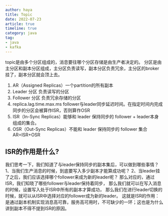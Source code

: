 ```yaml
---
author: haya
title: Topic
date: 2022-07-23
article: true
timeline: true
category: java
tag:
- java
- kafka
---
```


topic是由多个分区组成的，消息要往哪个分区存储是由生产者决定的。
分区是由主分区和副本分区组成，主分区负责读写，副本分区负责冗余，主分区的broker挂了，副本分区就会顶上去。
1. AR（Assigned Replicas）一个partition的所有副本
2. Leader 分区 负责读写的分区
3. Follower 分区 负责冗余存储的分区
4. replica.lag.time.max.ms  follower与leader同步延迟时间。在指定时间内完成同步的分区会被算作ISR，否则算作OSR
5. ISR（In-Sync Replicas）能够和 leader 保持同步的 follower + leader本身 组成的集合。
6. OSR（Out-Sync Replicas）不能和 leader 保持同步的 follower 集合
   AR=ISR+OSR

##  ISR的作用是什么?
我们思考一下，我们知道了与leader保持同步的副本集后，可以做到哪些事情？
1、当我们生产消息的时候，到底要写入多少副本才能算成功呢？
2、当leader挂了之后，我们应该选择哪个follower来成为新的leader呢？
那么对应的，通过ISR，我们知晓了哪些follower与leader保持着同步，
那么我们就可以在写入消息的时候，设置写入处于ISR中所有的副本才算成功，
那么我们在进行leader切换的时候，就可以从ISR中选择对应的follower成为新的leader。
这就是ISR的作用：是通过副本机制实现消息高可靠，服务高可用时，不可缺少的一环；这也是为什么讲到副本不得不提到ISR的原因。